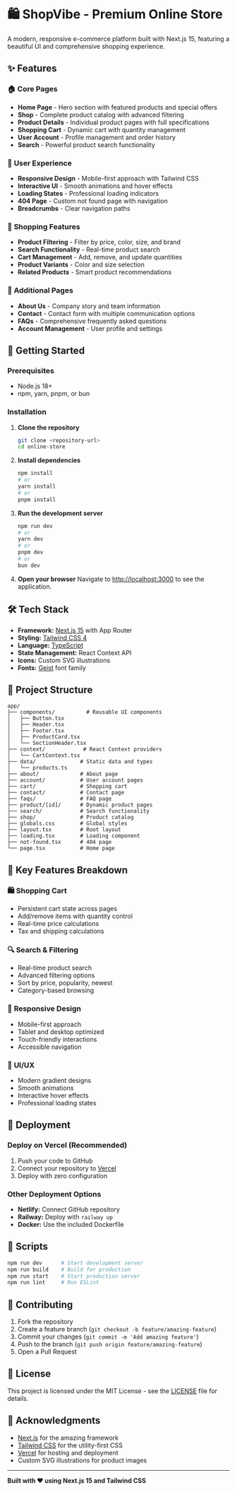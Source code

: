 # 🛍️ ShopVibe - Premium Online Store

A modern, responsive e-commerce platform built with Next.js 15, featuring a beautiful UI and comprehensive shopping experience.

## ✨ Features

### 🏠 **Core Pages**
- **Home Page** - Hero section with featured products and special offers
- **Shop** - Complete product catalog with advanced filtering
- **Product Details** - Individual product pages with full specifications
- **Shopping Cart** - Dynamic cart with quantity management
- **User Account** - Profile management and order history
- **Search** - Powerful product search functionality

### 🎨 **User Experience**
- **Responsive Design** - Mobile-first approach with Tailwind CSS
- **Interactive UI** - Smooth animations and hover effects
- **Loading States** - Professional loading indicators
- **404 Page** - Custom not found page with navigation
- **Breadcrumbs** - Clear navigation paths

### 🛒 **Shopping Features**
- **Product Filtering** - Filter by price, color, size, and brand
- **Search Functionality** - Real-time product search
- **Cart Management** - Add, remove, and update quantities
- **Product Variants** - Color and size selection
- **Related Products** - Smart product recommendations

### 📱 **Additional Pages**
- **About Us** - Company story and team information
- **Contact** - Contact form with multiple communication options
- **FAQs** - Comprehensive frequently asked questions
- **Account Management** - User profile and settings

## 🚀 Getting Started

### Prerequisites
- Node.js 18+ 
- npm, yarn, pnpm, or bun

### Installation

1. **Clone the repository**
   ```bash
   git clone <repository-url>
   cd online-store
   ```

2. **Install dependencies**
   ```bash
   npm install
   # or
   yarn install
   # or
   pnpm install
   ```

3. **Run the development server**
   ```bash
   npm run dev
   # or
   yarn dev
   # or
   pnpm dev
   # or
   bun dev
   ```

4. **Open your browser**
   Navigate to [http://localhost:3000](http://localhost:3000) to see the application.

## 🛠️ Tech Stack

- **Framework:** [Next.js 15](https://nextjs.org/) with App Router
- **Styling:** [Tailwind CSS 4](https://tailwindcss.com/)
- **Language:** [TypeScript](https://www.typescriptlang.org/)
- **State Management:** React Context API
- **Icons:** Custom SVG illustrations
- **Fonts:** [Geist](https://vercel.com/font) font family

## 📁 Project Structure

```
app/
├── components/          # Reusable UI components
│   ├── Button.tsx
│   ├── Header.tsx
│   ├── Footer.tsx
│   ├── ProductCard.tsx
│   └── SectionHeader.tsx
├── context/            # React Context providers
│   └── CartContext.tsx
├── data/              # Static data and types
│   └── products.ts
├── about/             # About page
├── account/           # User account pages
├── cart/              # Shopping cart
├── contact/           # Contact page
├── faqs/              # FAQ page
├── product/[id]/      # Dynamic product pages
├── search/            # Search functionality
├── shop/              # Product catalog
├── globals.css        # Global styles
├── layout.tsx         # Root layout
├── loading.tsx        # Loading component
├── not-found.tsx      # 404 page
└── page.tsx           # Home page
```

## 🎯 Key Features Breakdown

### 🛍️ **Shopping Cart**
- Persistent cart state across pages
- Add/remove items with quantity control
- Real-time price calculations
- Tax and shipping calculations

### 🔍 **Search & Filtering**
- Real-time product search
- Advanced filtering options
- Sort by price, popularity, newest
- Category-based browsing

### 📱 **Responsive Design**
- Mobile-first approach
- Tablet and desktop optimized
- Touch-friendly interactions
- Accessible navigation

### 🎨 **UI/UX**
- Modern gradient designs
- Smooth animations
- Interactive hover effects
- Professional loading states

## 🚀 Deployment

### Deploy on Vercel (Recommended)

1. Push your code to GitHub
2. Connect your repository to [Vercel](https://vercel.com)
3. Deploy with zero configuration

### Other Deployment Options

- **Netlify:** Connect GitHub repository
- **Railway:** Deploy with `railway up`
- **Docker:** Use the included Dockerfile

## 📝 Scripts

```bash
npm run dev      # Start development server
npm run build    # Build for production
npm run start    # Start production server
npm run lint     # Run ESLint
```

## 🤝 Contributing

1. Fork the repository
2. Create a feature branch (`git checkout -b feature/amazing-feature`)
3. Commit your changes (`git commit -m 'Add amazing feature'`)
4. Push to the branch (`git push origin feature/amazing-feature`)
5. Open a Pull Request

## 📄 License

This project is licensed under the MIT License - see the [LICENSE](LICENSE) file for details.

## 🙏 Acknowledgments

- [Next.js](https://nextjs.org/) for the amazing framework
- [Tailwind CSS](https://tailwindcss.com/) for the utility-first CSS
- [Vercel](https://vercel.com/) for hosting and deployment
- Custom SVG illustrations for product images

---

**Built with ❤️ using Next.js 15 and Tailwind CSS**
